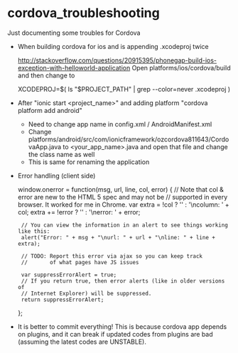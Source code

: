 cordova_troubleshooting
=======================

Just documenting some troubles for Cordova


* When building cordova for ios and is appending .xcodeproj twice

    http://stackoverflow.com/questions/20915395/phonegap-build-ios-exception-with-helloworld-application
    Open platforms/ios/cordova/build
    and then change to 
    
    XCODEPROJ=$( ls "$PROJECT_PATH" | grep --color=never .xcodeproj  )
    
* After "ionic start <project_name>" and adding platform "cordova platform add android"
  * Need to change app name in config.xml / AndroidManifest.xml 
  * Change platforms/android/src/com/ionicframework/ozcordova811643/CordovaApp.java to <your_app_name>.java and open that file and change the class name as well
  * This is same for renaming the application


* Error handling (client side)

    window.onerror = function(msg, url, line, col, error) {
       // Note that col & error are new to the HTML 5 spec and may not be 
       // supported in every browser.  It worked for me in Chrome.
       var extra = !col ? '' : '\ncolumn: ' + col;
       extra += !error ? '' : '\nerror: ' + error;
    
       // You can view the information in an alert to see things working like this:
       alert("Error: " + msg + "\nurl: " + url + "\nline: " + line + extra);
    
       // TODO: Report this error via ajax so you can keep track
       //       of what pages have JS issues
    
       var suppressErrorAlert = true;
       // If you return true, then error alerts (like in older versions of 
       // Internet Explorer) will be suppressed.
       return suppressErrorAlert;
    };

* It is better to commit everything! This is because cordova app depends on plugins, and it can break if updated codes from plugins are bad (assuming the latest codes are UNSTABLE).
